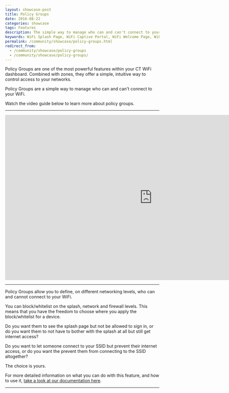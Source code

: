 ```yaml
---
layout: showcase-post
title: Policy Groups
date: 2016-08-22
categories: showcase
tags: Features
description: The simple way to manage who can and can't connect to your WiFi.
keywords: WiFi Splash Page, WiFi Captive Portal, WiFi Welcome Page, WiFi Splash page html5, WiFi splash page example, wifi splash page template
permalink: /community/showcase/policy-groups.html
redirect_from:
  - /community/showcase/policy-groups
  - /community/showcase/policy-groups/
---
```


Policy Groups are one of the most powerful features within your CT WiFi dashboard. Combined with zones, they offer a simple, intuitive way to control access to your networks.

Policy Groups are a simple way to manage who can and can't connect to your WiFi.

Watch the video guide below to learn more about policy groups.

<hr>

<div class='embed-container'>
<iframe width="960" height="540" src="https://www.youtube.com/embed/g7sU7fAjFbE?rel=0&amp;color=white&amp;showinfo=0&amp;autohide=1" frameborder="0" allowfullscreen></iframe>
</div>

<hr>

Policy Groups allow you to define, on different networking levels, who can and cannot connect to your WiFi.

You can block/whitelist on the splash, network and firewall levels. This means that you have the freedom to choose where you apply the block/whitelist for a device.

Do you want them to see the splash page but not be allowed to sign in, or do you want them to not have to bother with the splash at all but still get internet access?

Do you want to let someone connect to your SSID but prevent their internet access, or do you want the prevent them from connecting to the SSID altogether?

The choice is yours.

For more detailed information on what you can do with this feature, and how to use it, <a href="http://docs.ct-networks.io/article/434-understanding-policy-groups">take a look at our documentation here</a>.

---
